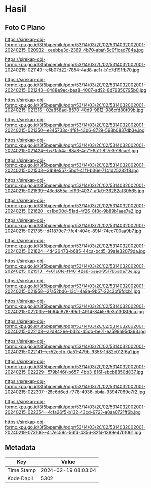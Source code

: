 # Hasil

## Foto C Plano

https://sirekap-obj-formc.kpu.go.id/3f5b/pemilu/pdpr/53/14/03/20/02/5314032002001-20240215-020932--deebbe3d-2369-4b70-abaf-5c0f1cad784a.jpg

https://sirekap-obj-formc.kpu.go.id/3f5b/pemilu/pdpr/53/14/03/20/02/5314032002001-20240215-021140--c6b07d22-7854-4ad8-ac1a-b1c7d191fb70.jpg

https://sirekap-obj-formc.kpu.go.id/3f5b/pemilu/pdpr/53/14/03/20/02/5314032002001-20240215-021243--8488e9ec-bea8-4007-ad52-8d79850795b0.jpg

https://sirekap-obj-formc.kpu.go.id/3f5b/pemilu/pdpr/53/14/03/20/02/5314032002001-20240215-021316--02a858ad-8570-40d9-9812-986cfd80f09b.jpg

https://sirekap-obj-formc.kpu.go.id/3f5b/pemilu/pdpr/53/14/03/20/02/5314032002001-20240215-021350--e345733c-4f8f-43b6-8729-598b0837db3e.jpg

https://sirekap-obj-formc.kpu.go.id/3f5b/pemilu/pdpr/53/14/03/20/02/5314032002001-20240215-021424--b571a54a-88a8-4e71-8a1f-8f7e3e18cae1.jpg

https://sirekap-obj-formc.kpu.go.id/3f5b/pemilu/pdpr/53/14/03/20/02/5314032002001-20240215-021503--31b8e557-5bdf-41f1-b36e-7141d25282f8.jpg

https://sirekap-obj-formc.kpu.go.id/3f5b/pemilu/pdpr/53/14/03/20/02/5314032002001-20240215-021539--46ed855a-ef93-4037-a0a9-36282af30565.jpg

https://sirekap-obj-formc.kpu.go.id/3f5b/pemilu/pdpr/53/14/03/20/02/5314032002001-20240215-021620--ca1bd00d-51ad-4f26-8f8d-9b89b1aee7a2.jpg

https://sirekap-obj-formc.kpu.go.id/3f5b/pemilu/pdpr/53/14/03/20/02/5314032002001-20240215-021735--d41879c7-7fc4-404c-89f4-74ec700aa9b7.jpg

https://sirekap-obj-formc.kpu.go.id/3f5b/pemilu/pdpr/53/14/03/20/02/5314032002001-20240215-021824--4d426473-b685-44ca-bcd5-39a1e32079da.jpg

https://sirekap-obj-formc.kpu.go.id/3f5b/pemilu/pdpr/53/14/03/20/02/5314032002001-20240215-021913--4e01e8fe-f148-42a8-baad-9517bba9a73e.jpg

https://sirekap-obj-formc.kpu.go.id/3f5b/pemilu/pdpr/53/14/03/20/02/5314032002001-20240215-021958--27a52bd6-13c1-4a9a-9b57-22c3bf9fdcb1.jpg

https://sirekap-obj-formc.kpu.go.id/3f5b/pemilu/pdpr/53/14/03/20/02/5314032002001-20240215-022035--5b64c878-99df-4914-84b5-9e3a1308f9ca.jpg

https://sirekap-obj-formc.kpu.go.id/3f5b/pemilu/pdpr/53/14/03/20/02/5314032002001-20240215-022108--a9d8426e-bd2c-45db-be01-ea599a95d363.jpg

https://sirekap-obj-formc.kpu.go.id/3f5b/pemilu/pdpr/53/14/03/20/02/5314032002001-20240215-022141--ec52ecfb-0a51-479b-9358-1d82c012f6a1.jpg

https://sirekap-obj-formc.kpu.go.id/3f5b/pemilu/pdpr/53/14/03/20/02/5314032002001-20240215-022229--579b146f-b657-4bb3-8161-ebcb8850d837.jpg

https://sirekap-obj-formc.kpu.go.id/3f5b/pemilu/pdpr/53/14/03/20/02/5314032002001-20240215-022307--26c6d6ed-f778-4936-bbda-93947069c7f2.jpg

https://sirekap-obj-formc.kpu.go.id/3f5b/pemilu/pdpr/53/14/03/20/02/5314032002001-20240215-022354--4cfa26f5-b132-43cd-9728-a8aa0721ff6b.jpg

https://sirekap-obj-formc.kpu.go.id/3f5b/pemilu/pdpr/53/14/03/20/02/5314032002001-20240219-073106--4c7ec59c-56fd-4356-82f4-1389e47bf061.jpg


## Metadata

| Key        | Value               |
| ---------- | ------------------- |
| Time Stamp | 2024-02-19 08:03:04 |
| Kode Dapil | 5302                |



